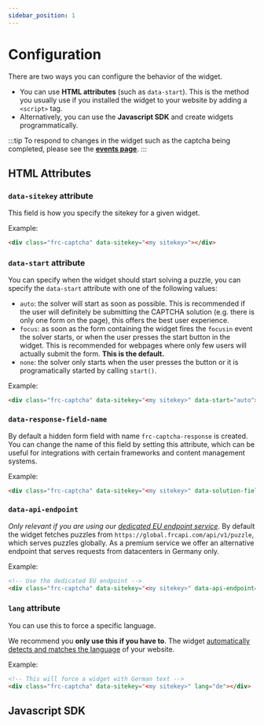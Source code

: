 ```yaml
---
sidebar_position: 1
---
```


# Configuration

There are two ways you can configure the behavior of the widget.

* You can use **HTML attributes** (such as `data-start`). This is the method you usually use if you installed the widget to your website by adding a `<script>` tag.
* Alternatively, you can use the **Javascript SDK** and create widgets programmatically.

:::tip
To respond to changes in the widget such as the captcha being completed, please see the [**events page**](./events.md).
:::

## HTML Attributes

### `data-sitekey` attribute
This field is how you specify the sitekey for a given widget.

Example:
```html
<div class="frc-captcha" data-sitekey="<my sitekey>"></div>
```

### `data-start` attribute
You can specify when the widget should start solving a puzzle, you can specify the `data-start` attribute with one of the following values:
   * `auto`: the solver will start as soon as possible. This is recommended if the user will definitely be submitting the CAPTCHA solution (e.g. there is only one form on the page), this offers the best user experience.
   * `focus`: as soon as the form containing the widget fires the `focusin` event the solver starts, or when the user presses the start button in the widget. This is recommended for webpages where only few users will actually submit the form. **This is the default.**
   * `none`: the solver only starts when the user presses the button or it is programatically started by calling `start()`.

Example:
```html
<div class="frc-captcha" data-sitekey="<my sitekey>" data-start="auto"></div>
```

### `data-response-field-name`
By default a hidden form field with name `frc-captcha-response` is created. You can change the name of this field by setting this attribute, which can be useful for integrations with certain frameworks and content management systems.

Example:
```html
<div class="frc-captcha" data-sitekey="<my sitekey>" data-solution-field-name="my-captcha-solution-field"></div>
```

### `data-api-endpoint`
*Only relevant if you are using our [dedicated EU endpoint service](TODO)*.
By default the widget fetches puzzles from `https://global.frcapi.com/api/v1/puzzle`, which serves puzzles globally. As a premium service we offer an alternative endpoint that serves requests from datacenters in Germany only.

Example:
```html
<!-- Use the dedicated EU endpoint -->
<div class="frc-captcha" data-sitekey="<my sitekey>" data-api-endpoint="eu"></div>
```

### `lang` attribute
You can use this to force a specific language.

We recommend you **only use this if you have to**. The widget [automatically detects and matches the language](./advanced/localization.md) of your website.

Example:
```html
<!-- This will force a widget with German text -->
<div class="frc-captcha" data-sitekey="<my sitekey>" lang="de"></div>
```

## Javascript SDK